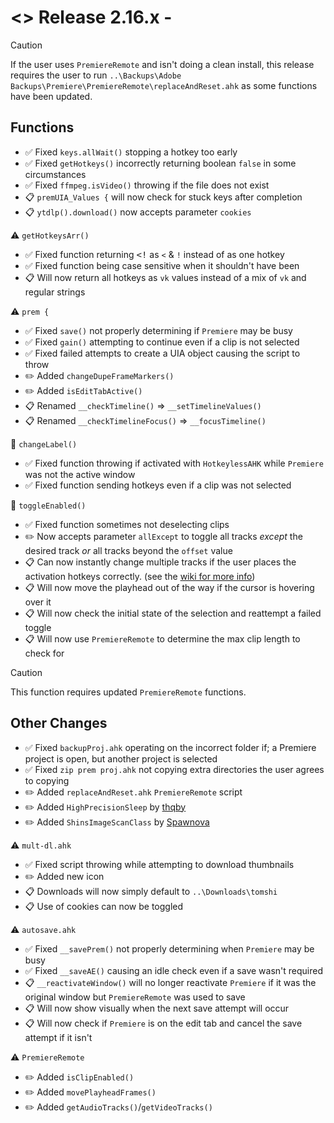 # <> Release 2.16.x - 
> [!Caution]
> If the user uses `PremiereRemote` and isn't doing a clean install, this release requires the user to run `..\Backups\Adobe Backups\Premiere\PremiereRemote\replaceAndReset.ahk` as some functions have been updated.

## Functions
- ✅ Fixed `keys.allWait()` stopping a hotkey too early
- ✅ Fixed `getHotkeys()` incorrectly returning boolean `false` in some circumstances
- ✅ Fixed `ffmpeg.isVideo()` throwing if the file does not exist
- 📋 `premUIA_Values {` will now check for stuck keys after completion 
- 📋 `ytdlp().download()` now accepts parameter `cookies`

⚠️ `getHotkeysArr()`
- ✅ Fixed function returning <kbd><!</kbd> as `<` & `!` instead of as one hotkey
- ✅ Fixed function being case sensitive when it shouldn't have been
- 📋 Will now return all hotkeys as `vk` values instead of a mix of `vk` and regular strings

⚠️ `prem {`
- ✅ Fixed `save()` not properly determining if `Premiere` may be busy
- ✅ Fixed `gain()` attempting to continue even if a clip is not selected
- ✅ Fixed failed attempts to create a UIA object causing the script to throw
- ✏️ Added `changeDupeFrameMarkers()`
- ✏️ Added `isEditTabActive()`
- 📋 Renamed `__checkTimeline()` => `__setTimelineValues()`
- 📋 Renamed `__checkTimelineFocus()` => `__focusTimeline()`

📍 `changeLabel()`
- ✅ Fixed function throwing if activated with `HotkeylessAHK` while `Premiere` was not the active window
- ✅ Fixed function sending hotkeys even if a clip was not selected

📍 `toggleEnabled()`
- ✅ Fixed function sometimes not deselecting clips
- ✏️ Now accepts parameter `allExcept` to toggle all tracks *except* the desired track *or* all tracks beyond the `offset` value
- 📋 Can now instantly change multiple tracks if the user places the activation hotkeys correctly. (see the [wiki for more info](<https://github.com/Tomshiii/ahk/wiki/Adobe-Functions#premtoggleenabled>))
- 📋 Will now move the playhead out of the way if the cursor is hovering over it
- 📋 Will now check the initial state of the selection and reattempt a failed toggle
- 📋 Will now use `PremiereRemote` to determine the max clip length to check for
> [!Caution]
> This function requires updated `PremiereRemote` functions.

## Other Changes
- ✅ Fixed `backupProj.ahk` operating on the incorrect folder if; a Premiere project is open, but another project is selected
- ✅ Fixed `zip prem proj.ahk` not copying extra directories the user agrees to copying
- ✏️ Added `replaceAndReset.ahk` `PremiereRemote` script
- ✏️ Added `HighPrecisionSleep` by [thqby](<https://github.com/thqby/ahk2_lib/blob/master/HighPrecisionSleep.ahk>)
- ✏️ Added `ShinsImageScanClass` by [Spawnova](<https://github.com/Spawnova/ShinsImageScanClass/blob/main/AHK%20V2/ShinsImageScanClass.ahk>)

⚠️ `mult-dl.ahk`
- ✅ Fixed script throwing while attempting to download thumbnails
- ✏️ Added new icon
- 📋 Downloads will now simply default to `..\Downloads\tomshi`
- 📋 Use of cookies can now be toggled

⚠️ `autosave.ahk`
- ✅ Fixed `__savePrem()` not properly determining when `Premiere` may be busy
- ✅ Fixed `__saveAE()` causing an idle check even if a save wasn't required
- 📋 `__reactivateWindow()` will no longer reactivate `Premiere` if it was the original window but `PremiereRemote` was used to save
- 📋 Will now show visually when the next save attempt will occur
- 📋 Will now check if `Premiere` is on the edit tab and cancel the save attempt if it isn't

⚠️ `PremiereRemote`
- ✏️ Added `isClipEnabled()`
- ✏️ Added `movePlayheadFrames()`
- ✏️ Added `getAudioTracks()`/`getVideoTracks()`